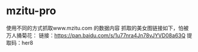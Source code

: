 # mzitu-pro
使用不同的方式抓取www.mzitu.com 的数据内容
抓取的美女图链接如下，怕被万人捅菊花：
链接：https://pan.baidu.com/s/1u77nra4Jn78vJYVD08a63Q 
提取码：her8 
